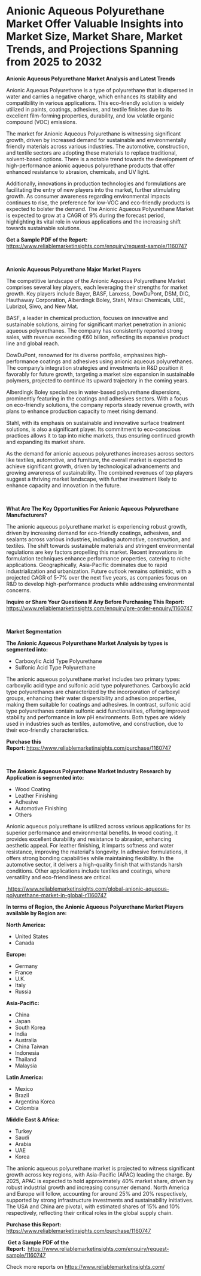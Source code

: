 <p><h1>Anionic Aqueous Polyurethane Market Offer Valuable Insights into Market Size, Market Share, Market Trends, and Projections Spanning from 2025 to 2032</h1></p><p><strong>Anionic Aqueous Polyurethane Market Analysis and Latest Trends</strong></p>
<p><p>Anionic Aqueous Polyurethane is a type of polyurethane that is dispersed in water and carries a negative charge, which enhances its stability and compatibility in various applications. This eco-friendly solution is widely utilized in paints, coatings, adhesives, and textile finishes due to its excellent film-forming properties, durability, and low volatile organic compound (VOC) emissions. </p><p>The market for Anionic Aqueous Polyurethane is witnessing significant growth, driven by increased demand for sustainable and environmentally friendly materials across various industries. The automotive, construction, and textile sectors are adopting these materials to replace traditional, solvent-based options. There is a notable trend towards the development of high-performance anionic aqueous polyurethane products that offer enhanced resistance to abrasion, chemicals, and UV light.</p><p>Additionally, innovations in production technologies and formulations are facilitating the entry of new players into the market, further stimulating growth. As consumer awareness regarding environmental impacts continues to rise, the preference for low-VOC and eco-friendly products is expected to bolster the demand. The Anionic Aqueous Polyurethane Market is expected to grow at a CAGR of 9% during the forecast period, highlighting its vital role in various applications and the increasing shift towards sustainable solutions.</p></p>
<p><strong>Get a Sample PDF of the Report:&nbsp;</strong> <a href="https://www.reliablemarketinsights.com/enquiry/request-sample/1160747?utm_campaign=3511&utm_medium=2&utm_source=Github&utm_content=ia&utm_term=22032025&utm_id=anionic-aqueous-polyurethane">https://www.reliablemarketinsights.com/enquiry/request-sample/1160747</a></p>
<p>&nbsp;</p>
<p><strong>Anionic Aqueous Polyurethane Major Market Players</strong></p>
<p><p>The competitive landscape of the Anionic Aqueous Polyurethane Market comprises several key players, each leveraging their strengths for market growth. Key players include Bayer, BASF, Lanxess, DowDuPont, DSM, DIC, Hauthaway Corporation, Alberdingk Boley, Stahl, Mitsui Chemicals, UBE, Lubrizol, Siwo, and New Mat.</p><p>BASF, a leader in chemical production, focuses on innovative and sustainable solutions, aiming for significant market penetration in anionic aqueous polyurethanes. The company has consistently reported strong sales, with revenue exceeding €60 billion, reflecting its expansive product line and global reach.</p><p>DowDuPont, renowned for its diverse portfolio, emphasizes high-performance coatings and adhesives using anionic aqueous polyurethanes. The company’s integration strategies and investments in R&D position it favorably for future growth, targeting a market size expansion in sustainable polymers, projected to continue its upward trajectory in the coming years.</p><p>Alberdingk Boley specializes in water-based polyurethane dispersions, prominently featuring in the coatings and adhesives sectors. With a focus on eco-friendly solutions, the company reports steady revenue growth, with plans to enhance production capacity to meet rising demand.</p><p>Stahl, with its emphasis on sustainable and innovative surface treatment solutions, is also a significant player. Its commitment to eco-conscious practices allows it to tap into niche markets, thus ensuring continued growth and expanding its market share.</p><p>As the demand for anionic aqueous polyurethanes increases across sectors like textiles, automotive, and furniture, the overall market is expected to achieve significant growth, driven by technological advancements and growing awareness of sustainability. The combined revenues of top players suggest a thriving market landscape, with further investment likely to enhance capacity and innovation in the future.</p></p>
<p>&nbsp;</p>
<p><strong>What Are The Key Opportunities For Anionic Aqueous Polyurethane Manufacturers?</strong></p>
<p><p>The anionic aqueous polyurethane market is experiencing robust growth, driven by increasing demand for eco-friendly coatings, adhesives, and sealants across various industries, including automotive, construction, and textiles. The shift towards sustainable materials and stringent environmental regulations are key factors propelling this market. Recent innovations in formulation techniques enhance performance properties, catering to niche applications. Geographically, Asia-Pacific dominates due to rapid industrialization and urbanization. Future outlook remains optimistic, with a projected CAGR of 5-7% over the next five years, as companies focus on R&D to develop high-performance products while addressing environmental concerns.</p></p>
<p><strong>Inquire or Share Your Questions If Any Before Purchasing This Report:</strong> <a href="https://www.reliablemarketinsights.com/enquiry/pre-order-enquiry/1160747?utm_campaign=3511&utm_medium=2&utm_source=Github&utm_content=ia&utm_term=22032025&utm_id=anionic-aqueous-polyurethane">https://www.reliablemarketinsights.com/enquiry/pre-order-enquiry/1160747</a></p>
<p>&nbsp;</p>
<p><strong>Market Segmentation</strong></p>
<p><strong>The Anionic Aqueous Polyurethane Market Analysis by types is segmented into:</strong></p>
<p><ul><li>Carboxylic Acid Type Polyurethane</li><li>Sulfonic Acid Type Polyurethane</li></ul></p>
<p><p>The anionic aqueous polyurethane market includes two primary types: carboxylic acid type and sulfonic acid type polyurethanes. Carboxylic acid type polyurethanes are characterized by the incorporation of carboxyl groups, enhancing their water dispersibility and adhesion properties, making them suitable for coatings and adhesives. In contrast, sulfonic acid type polyurethanes contain sulfonic acid functionalities, offering improved stability and performance in low pH environments. Both types are widely used in industries such as textiles, automotive, and construction, due to their eco-friendly characteristics.</p></p>
<p><strong>Purchase this Report:&nbsp;</strong><a href="https://www.reliablemarketinsights.com/purchase/1160747?utm_campaign=3511&utm_medium=2&utm_source=Github&utm_content=ia&utm_term=22032025&utm_id=anionic-aqueous-polyurethane">https://www.reliablemarketinsights.com/purchase/1160747</a></p>
<p>&nbsp;</p>
<p><strong>The Anionic Aqueous Polyurethane Market Industry Research by Application is segmented into:</strong></p>
<p><ul><li>Wood Coating</li><li>Leather Finishing</li><li>Adhesive</li><li>Automotive Finishing</li><li>Others</li></ul></p>
<p><p>Anionic aqueous polyurethane is utilized across various applications for its superior performance and environmental benefits. In wood coating, it provides excellent durability and resistance to abrasion, enhancing aesthetic appeal. For leather finishing, it imparts softness and water resistance, improving the material's longevity. In adhesive formulations, it offers strong bonding capabilities while maintaining flexibility. In the automotive sector, it delivers a high-quality finish that withstands harsh conditions. Other applications include textiles and coatings, where versatility and eco-friendliness are critical.</p></p>
<p><a href="https://www.reliablemarketinsights.com/global-anionic-aqueous-polyurethane-market-in-global-r1160747?utm_campaign=3511&utm_medium=2&utm_source=Github&utm_content=ia&utm_term=22032025&utm_id=anionic-aqueous-polyurethane">&nbsp;https://www.reliablemarketinsights.com/global-anionic-aqueous-polyurethane-market-in-global-r1160747</a></p>
<p><strong>In terms of Region, the Anionic Aqueous Polyurethane Market Players available by Region are:</strong></p>
<p>
    <p> <strong> North America: </strong>
        <ul>
            <li>United States</li>
            <li>Canada</li>
        </ul>
        </p> 
    <p> <strong> Europe: </strong>
        <ul>
            <li>Germany</li>
            <li>France</li>
            <li>U.K.</li>
            <li>Italy</li>
            <li>Russia</li>
        </ul>
        </p> 
    <p> <strong> Asia-Pacific: </strong>
        <ul>
            <li>China</li>
            <li>Japan</li>
            <li>South Korea</li>
            <li>India</li>
            <li>Australia</li>
            <li>China Taiwan</li>
            <li>Indonesia</li>
            <li>Thailand</li>
            <li>Malaysia</li>
        </ul>
        </p> 
    <p> <strong> Latin America: </strong>
        <ul>
            <li>Mexico</li>
            <li>Brazil</li>
            <li>Argentina Korea</li>
            <li>Colombia</li>
        </ul>
        </p> 
    <p> <strong> Middle East & Africa: </strong>
        <ul>
            <li>Turkey</li>
            <li>Saudi</li>
            <li>Arabia</li>
            <li>UAE</li>
            <li>Korea</li>
        </ul>
    </p>
    </p>
<p><p>The anionic aqueous polyurethane market is projected to witness significant growth across key regions, with Asia-Pacific (APAC) leading the charge. By 2025, APAC is expected to hold approximately 40% market share, driven by robust industrial growth and increasing consumer demand. North America and Europe will follow, accounting for around 25% and 20% respectively, supported by strong infrastructure investments and sustainability initiatives. The USA and China are pivotal, with estimated shares of 15% and 10% respectively, reflecting their critical roles in the global supply chain.</p></p>
<p><strong>Purchase this Report: </strong><a href="https://www.reliablemarketinsights.com/purchase/1160747?utm_campaign=3511&utm_medium=2&utm_source=Github&utm_content=ia&utm_term=22032025&utm_id=anionic-aqueous-polyurethane">https://www.reliablemarketinsights.com/purchase/1160747</a></p>
<p>&nbsp;<strong>Get a Sample PDF of the Report:&nbsp;&nbsp;</strong><a href="https://www.reliablemarketinsights.com/enquiry/request-sample/1160747?utm_campaign=3511&utm_medium=2&utm_source=Github&utm_content=ia&utm_term=22032025&utm_id=anionic-aqueous-polyurethane">https://www.reliablemarketinsights.com/enquiry/request-sample/1160747</a></p>
<p><strong></strong></p>
<p>Check more reports on <a href="https://www.reliablemarketinsights.com/?utm_campaign=3511&utm_medium=2&utm_source=Github&utm_content=ia&utm_term=22032025&utm_id=anionic-aqueous-polyurethane">https://www.reliablemarketinsights.com/</a></p>